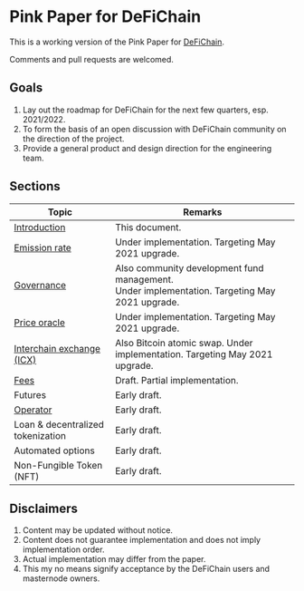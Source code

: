 # Pink Paper for DeFiChain

This is a working version of the Pink Paper for [DeFiChain](https://defichain.com).

Comments and pull requests are welcomed.

## Goals

1. Lay out the roadmap for DeFiChain for the next few quarters, esp. 2021/2022.
1. To form the basis of an open discussion with DeFiChain community on the direction of the project.
1. Provide a general product and design direction for the engineering team.

## Sections

| Topic    | Remarks |
| ------------- | ------------- |
| [Introduction](README.md) | This document.  |
| [Emission rate](/emission) | Under implementation. Targeting May 2021 upgrade. |
| [Governance](/governance) | Also community development fund management. <br> Under implementation. Targeting May 2021 upgrade. |
| [Price oracle](/price-oracle) | Under implementation. Targeting May 2021 upgrade. |
| [Interchain exchange (ICX)](/interchain-exchange) |  Also Bitcoin atomic swap. Under implementation. Targeting May 2021 upgrade. |
| [Fees](/fees) | Draft. Partial implementation. |
| Futures | Early draft. |
| [Operator](/operator) | Early draft. |
| Loan & decentralized tokenization | Early draft. |
| Automated options  | Early draft. |
| Non-Fungible Token (NFT)  | Early draft. |

## Disclaimers

1. Content may be updated without notice.
1. Content does not guarantee implementation and does not imply implementation order.
1. Actual implementation may differ from the paper.
1. This my no means signify acceptance by the DeFiChain users and masternode owners.
